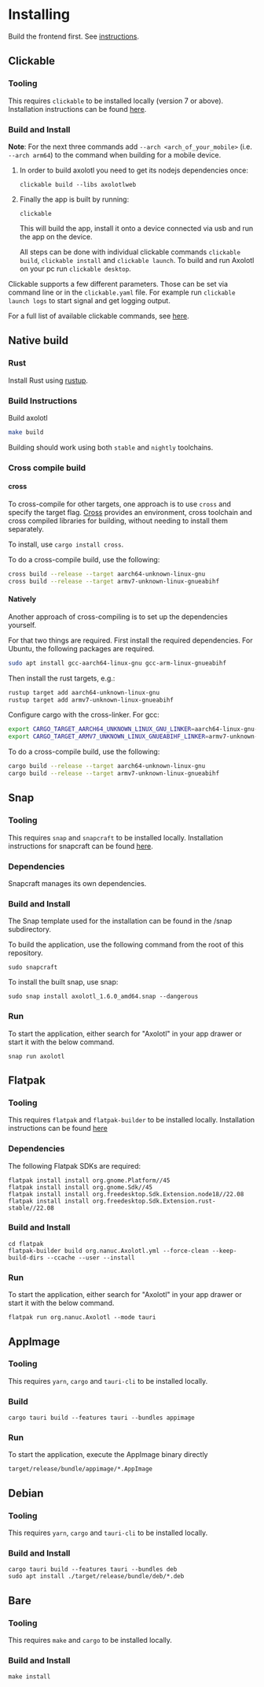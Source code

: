 # Installing

Build the frontend first. See [instructions](./axolotl-web/README.md).

## Clickable

### Tooling

This requires `clickable` to be installed locally (version 7 or above).
Installation instructions can be found [here](https://clickable-ut.dev/en/dev/install.html).

### Build and Install

**Note**: For the next three commands add `--arch <arch_of_your_mobile>` (i.e. `--arch arm64`) to the command when building for a mobile device.

1. In order to build axolotl you need to get its nodejs dependencies once:

    `clickable build --libs axolotlweb`

2. Finally the app is built by running:

    `clickable`

    This will build the app, install it onto a device connected via usb and run the app on the device.

    All steps can be done with individual clickable commands `clickable build`, `clickable install` and `clickable launch`. To build and run Axolotl on your pc run `clickable desktop`.

Clickable supports a few different parameters. Those can be set via command line or in the `clickable.yaml` file. For example run `clickable launch logs` to start signal and get logging output.

For a full list of available clickable commands, see [here](https://clickable-ut.dev/en/latest/commands.html).

## Native build

### Rust

Install Rust using [rustup](https://www.rust-lang.org/tools/install).

### Build Instructions

Build axolotl

```bash
make build
```

Building should work using both `stable` and `nightly` toolchains.


### Cross compile build

#### cross

To cross-compile for other targets, one approach is to use `cross` and specify the target flag.
[Cross](https://github.com/rust-embedded/cross) provides an environment, cross toolchain and cross
compiled libraries for building, without needing to install them separately.

To install, use `cargo install cross`.

To do a cross-compile build, use the following:

```bash
cross build --release --target aarch64-unknown-linux-gnu
cross build --release --target armv7-unknown-linux-gnueabihf
```

#### Natively

Another approach of cross-compiling is to set up the dependencies yourself.

For that two things are required. First install the required dependencies.
For Ubuntu, the following packages are required.

```bash
sudo apt install gcc-aarch64-linux-gnu gcc-arm-linux-gnueabihf
```

Then install the rust targets, e.g.:

```bash
rustup target add aarch64-unknown-linux-gnu
rustup target add armv7-unknown-linux-gnueabihf
```

Configure cargo with the cross-linker. For gcc:

```bash
export CARGO_TARGET_AARCH64_UNKNOWN_LINUX_GNU_LINKER=aarch64-linux-gnu-gcc
export CARGO_TARGET_ARMV7_UNKNOWN_LINUX_GNUEABIHF_LINKER=armv7-unknown-linux-gnueabihf-gcc
```

To do a cross-compile build, use the following:

```bash
cargo build --release --target aarch64-unknown-linux-gnu
cargo build --release --target armv7-unknown-linux-gnueabihf
```

## Snap

### Tooling

This requires `snap` and `snapcraft` to be installed locally.
Installation instructions for snapcraft can be found [here](https://snapcraft.io/docs/getting-started).

### Dependencies

Snapcraft manages its own dependencies.

### Build and Install

The Snap template used for the installation can be found
in the /snap subdirectory.

To build the application, use the following command from the root of this repository.

`sudo snapcraft`

To install the built snap, use snap:

`sudo snap install axolotl_1.6.0_amd64.snap --dangerous`

### Run

To start the application, either search for "Axolotl" in your app drawer or start it with the below command.

`snap run axolotl`

## Flatpak

### Tooling

This requires `flatpak` and `flatpak-builder` to be installed locally.
Installation instructions can be found [here](https://flatpak.org/setup/)

### Dependencies

The following Flatpak SDKs are required:
```
flatpak install install org.gnome.Platform//45
flatpak install install org.gnome.Sdk//45
flatpak install install org.freedesktop.Sdk.Extension.node18//22.08
flatpak install install org.freedesktop.Sdk.Extension.rust-stable//22.08
```

### Build and Install

```
cd flatpak
flatpak-builder build org.nanuc.Axolotl.yml --force-clean --keep-build-dirs --ccache --user --install
```

### Run

To start the application, either search for "Axolotl" in your app drawer or start it with the below command.

`flatpak run org.nanuc.Axolotl --mode tauri`

## AppImage

### Tooling

This requires `yarn`, `cargo` and `tauri-cli` to be installed locally.

### Build

```
cargo tauri build --features tauri --bundles appimage
```

### Run

To start the application, execute the AppImage binary directly

`target/release/bundle/appimage/*.AppImage`

## Debian

### Tooling

This requires `yarn`, `cargo` and `tauri-cli` to be installed locally.

### Build and Install

```
cargo tauri build --features tauri --bundles deb
sudo apt install ./target/release/bundle/deb/*.deb
```

## Bare

### Tooling

This requires `make` and `cargo` to be installed locally.

### Build and Install

```
make install
```
